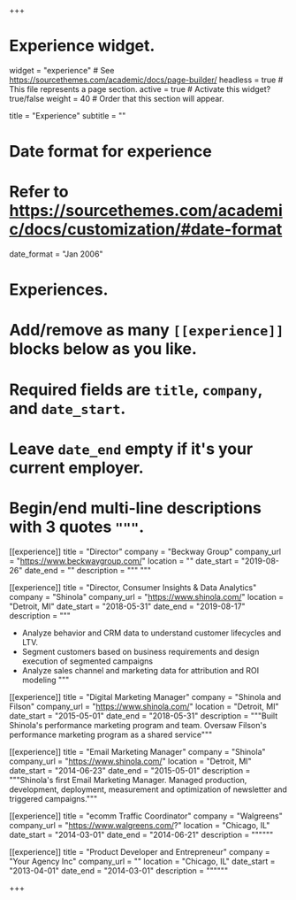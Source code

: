 +++
# Experience widget.
widget = "experience"  # See https://sourcethemes.com/academic/docs/page-builder/
headless = true  # This file represents a page section.
active = true  # Activate this widget? true/false
weight = 40  # Order that this section will appear.

title = "Experience"
subtitle = ""

# Date format for experience
#   Refer to https://sourcethemes.com/academic/docs/customization/#date-format
date_format = "Jan 2006"

# Experiences.
#   Add/remove as many `[[experience]]` blocks below as you like.
#   Required fields are `title`, `company`, and `date_start`.
#   Leave `date_end` empty if it's your current employer.
#   Begin/end multi-line descriptions with 3 quotes `"""`.
[[experience]]
  title = "Director"
  company = "Beckway Group"
  company_url = "https://www.beckwaygroup.com/"
  location = ""
  date_start = "2019-08-26"
  date_end = ""
  description = """
  """

[[experience]]
  title = "Director, Consumer Insights & Data Analytics"
  company = "Shinola"
  company_url = "https://www.shinola.com/"
  location = "Detroit, MI"
  date_start = "2018-05-31"
  date_end = "2019-08-17"
  description = """
  * Analyze behavior and CRM data to understand customer lifecycles and LTV.
  * Segment customers based on business requirements and design execution of segmented campaigns
  * Analyze sales channel and marketing data for attribution and ROI modeling
  """

[[experience]]
  title = "Digital Marketing Manager"
  company = "Shinola and Filson"
  company_url = "https://www.shinola.com/"
  location = "Detroit, MI"
  date_start = "2015-05-01"
  date_end = "2018-05-31"
  description = """Built Shinola's performance marketing program and team. Oversaw Filson's performance marketing program as a shared service"""

[[experience]]
  title = "Email Marketing Manager"
  company = "Shinola"
  company_url = "https://www.shinola.com/"
  location = "Detroit, MI"
  date_start = "2014-06-23"
  date_end = "2015-05-01"
  description = """Shinola's first Email Marketing Manager. Managed production, development, deployment, measurement and  optimization of newsletter and triggered campaigns."""

[[experience]]
  title = "ecomm Traffic Coordinator"
  company = "Walgreens"
  company_url = "https://www.walgreens.com/?"
  location = "Chicago, IL"
  date_start = "2014-03-01"
  date_end = "2014-06-21"
  description = """"""

[[experience]]
  title = "Product Developer and Entrepreneur"
  company = "Your Agency Inc"
  company_url = ""
  location = "Chicago, IL"
  date_start = "2013-04-01"
  date_end = "2014-03-01"
  description = """"""

+++
